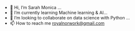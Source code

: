 - 👋 Hi, I’m Sarah Monica ...
- 🌱 I’m currently learning Machine learning & AI...
- 💞️ I’m looking to collaborate on data science with Python  ...
- 📫 How to reach me royalnorwork@gmail.com

<!---
sarahmonicaa/sarahmonicaa is a ✨ special ✨ repository because its `README.md` (this file) appears on your GitHub profile.
You can click the Preview link to take a look at your changes.
--->
